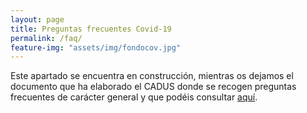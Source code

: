 ```yaml
---
layout: page
title: Preguntas frecuentes Covid-19
permalink: /faq/
feature-img: "assets/img/fondocov.jpg"
---
```


Este apartado se encuentra en construcción, mientras os dejamos el documento que ha elaborado el CADUS donde se recogen preguntas frecuentes de carácter general y que podéis consultar [aquí](http://www.cadus.us.es/Documents/General/Preguntas-y-Respuestas-sobre-la-Universidad-durante-el-COVID-19.pdf).

